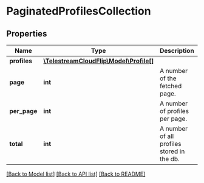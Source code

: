 # PaginatedProfilesCollection

## Properties
Name | Type | Description | Notes
------------ | ------------- | ------------- | -------------
**profiles** | [**\TelestreamCloudFlip\Model\Profile[]**](Profile.md) |  | [optional] 
**page** | **int** | A number of the fetched page. | [optional] 
**per_page** | **int** | A number of profiles per page. | [optional] 
**total** | **int** | A number of all profiles stored in the db. | [optional] 

[[Back to Model list]](../README.md#documentation-for-models) [[Back to API list]](../README.md#documentation-for-api-endpoints) [[Back to README]](../README.md)


